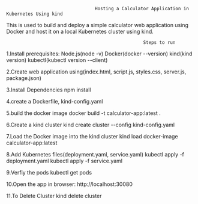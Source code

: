                                     Hosting a Calculator Application in Kubernetes Using kind 

This is used to build and deploy a simple calculator web application using Docker and host it on a local Kubernetes cluster using kind.

                                                       Steps to run

1.Install prerequisites:
Node.js(node -v)
Docker(docker --version)
kind(kind version)
kubectl(kubectl version --client)  

2.Create web application using(index.html, script.js, styles.css, server.js, package.json)

3.Install Dependencies
npm install

4.create a Dockerfile, kind-config.yaml

5.build the docker image
docker build -t calculator-app:latest .

6.Create a kind cluster
kind create cluster --config kind-config.yaml

7.Load the Docker image into the kind cluster
kind load docker-image calculator-app:latest

8.Add Kubernetes files(deployment.yaml, service.yaml)
kubectl apply -f deployment.yaml
kubectl apply -f service.yaml

9.Verfiy the pods
kubectl get pods

10.Open the app in browser:
http://localhost:30080

11.To Delete Cluster
kind delete cluster
